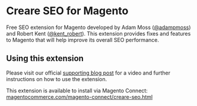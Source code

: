 <h1>Creare SEO for Magento</h1>
<p>Free SEO extension for Magento developed by Adam Moss (<a href="https://twitter.com/adampmoss">@adampmoss</a>) and Robert Kent (<a href="https://twitter.com/kent_robert">@kent_robert</a>). This extension provides fixes and features to Magento that will help improve its overall SEO performance.</p>
<h2>Using this extension</h2>
<p>Please visit our official <a href="http://www.creare.co.uk/creare-seo-magento-extension">supporting blog post</a> for a video and further instructions on how to use the extension.</p>
<p>This extension is available to install via Magento Connect: <a href="http://www.magentocommerce.com/magento-connect/creare-seo.html">magentocommerce.com/magento-connect/creare-seo.html</a<</p>
